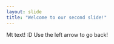 ```yaml
---
layout: slide
title: "Welcome to our second slide!"
---
```

Mt text! :D
Use the left arrow to go back!
